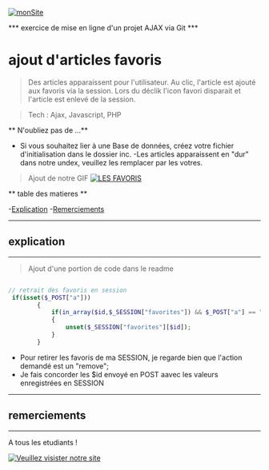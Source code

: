 <a href="https://www.keepizi.com"><img src="https://www.nature-isere.fr/sites/default/files/styles/natureisere_large/public/images/temoignages/principale/iceland-2111810_1920.jpg?itok=PMXb-dCB" title="monSite" alt="monSite"></a>

***  exercice de mise en ligne d'un projet AJAX via Git ***

# ajout d'articles favoris

> Des articles apparaissent pour l'utilisateur.
Au clic, l'article est ajouté aux favoris via la session.
Lors du déclik l'icon favori disparait et  l'article est enlevé de la session.

> Tech : Ajax, Javascript, PHP

** N'oubliez pas de ...**
- Si vous souhaitez lier à une Base de données, créez votre fichier d'initialisation dans le dossier inc.
-Les articles apparaissent en "dur" dans notre undex, veuillez les remplacer par les votres.

> Ajout de notre GIF [![LES FAVORIS ](https://media.giphy.com/media/GHcm2aWIczatG/giphy.gif)]()

** table des matieres **

-[Explication](#explication)
-[Remerciements](#remerciements)



---
## explication
---
> Ajout d'une portion de code dans le readme

``` PHP

// retrait des favoris en session
 if(isset($_POST["a"]))
        {
            if(in_array($id,$_SESSION["favorites"]) && $_POST["a"] == "remove")
            {
                unset($_SESSION["favorites"][$id]);
            }
        }

```
- Pour retirer les favoris de ma SESSION, je regarde bien que l'action demandé est un "remove";
- Je fais concorder les $id envoyé en POST aavec les valeurs enregistrées en SESSION


---
## remerciements 
---

A tous les etudiants !

[![Veuillez visister notre site](https://media.giphy.com/media/ERMGXqtKTDKHC/giphy.gif)](https://www.keepizi.com)
